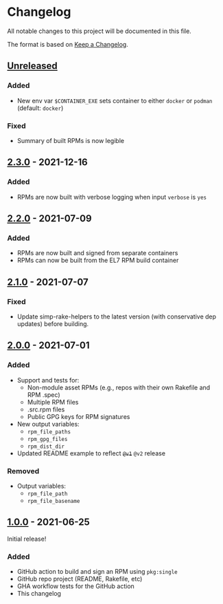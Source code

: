 # Changelog

All notable changes to this project will be documented in this file.

The format is based on [Keep a Changelog](https://keepachangelog.com/en/1.0.0/).



## [Unreleased]

### Added

- New env var `$CONTAINER_EXE` sets container to either `docker` or `podman`
  (default: `docker`)

### Fixed

- Summary of built RPMs is now legible


## [2.3.0] - 2021-12-16

### Added

- RPMs are now built with verbose logging when input `verbose` is `yes`

## [2.2.0] - 2021-07-09

### Added

- RPMs are now built and signed from separate containers
- RPMs can now be built from the EL7 RPM build container


## [2.1.0] - 2021-07-07

### Fixed

- Update simp-rake-helpers to the latest version (with conservative dep
  updates) before building.


## [2.0.0] - 2021-07-01

### Added

- Support and tests for:
  - Non-module asset RPMs (e.g., repos with their own Rakefile and RPM .spec)
  - Multiple RPM files
  - .src.rpm files
  - Public GPG keys for RPM signatures
- New output variables:
  - `rpm_file_paths`
  - `rpm_gpg_files`
  - `rpm_dist_dir`
- Updated README example to reflect ~~`@v1`~~ `@v2` release

### Removed

- Output variables:
  - `rpm_file_path`
  - `rpm_file_basename`


## [1.0.0] - 2021-06-25

Initial release!

### Added

- GitHub action to build and sign an RPM using `pkg:single`
- GitHub repo project (README, Rakefile, etc)
- GHA workflow tests for the GitHub action
- This changelog

[1.0.0]: https://github.com/simp/github-action-build-and-sign-pkg-single-rpm/releases/tag/1.0.0
[2.0.0]: https://github.com/simp/github-action-build-and-sign-pkg-single-rpm/compare/1.0.0...2.0.0
[2.1.0]: https://github.com/simp/github-action-build-and-sign-pkg-single-rpm/compare/2.0.0...2.1.0
[2.2.0]: https://github.com/simp/github-action-build-and-sign-pkg-single-rpm/compare/2.1.0...2.2.0
[2.3.0]: https://github.com/simp/github-action-build-and-sign-pkg-single-rpm/compare/2.2.0...2.3.0
[Unreleased]: https://github.com/simp/github-action-build-and-sign-pkg-single-rpm/compare/2.3.0...HEAD
